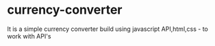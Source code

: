 # currency-converter
It is a simple currency converter build using javascript API,html,css - to work with API's
